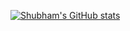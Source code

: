 [![Shubham's GitHub stats](https://github-readme-stats.vercel.app/api?username=shubham-tam&hide=stars&theme=tokyonight)](https://github.com/shubham-tam/github-readme-stats)

